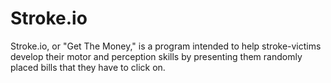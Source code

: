 # Stroke.io

Stroke.io, or "Get The Money," is a program intended to help stroke-victims develop their motor and perception skills by presenting them randomly placed 
bills that they have to click on. 
